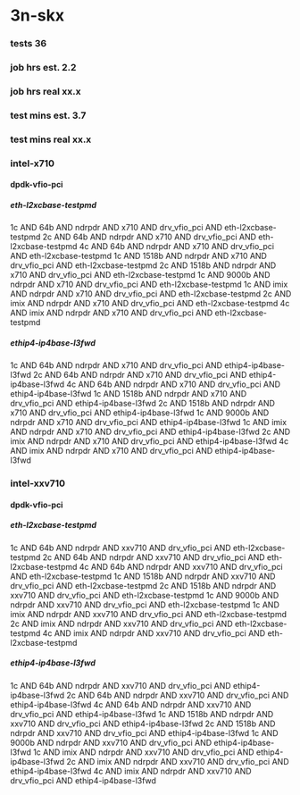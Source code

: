 # 3n-skx
### tests 36
### job hrs est. 2.2
### job hrs real xx.x
### test mins est. 3.7
### test mins real xx.x
### intel-x710
#### dpdk-vfio-pci
##### eth-l2xcbase-testpmd
1c AND 64b AND ndrpdr AND x710 AND drv_vfio_pci AND eth-l2xcbase-testpmd
2c AND 64b AND ndrpdr AND x710 AND drv_vfio_pci AND eth-l2xcbase-testpmd
4c AND 64b AND ndrpdr AND x710 AND drv_vfio_pci AND eth-l2xcbase-testpmd
1c AND 1518b AND ndrpdr AND x710 AND drv_vfio_pci AND eth-l2xcbase-testpmd
2c AND 1518b AND ndrpdr AND x710 AND drv_vfio_pci AND eth-l2xcbase-testpmd
1c AND 9000b AND ndrpdr AND x710 AND drv_vfio_pci AND eth-l2xcbase-testpmd
1c AND imix AND ndrpdr AND x710 AND drv_vfio_pci AND eth-l2xcbase-testpmd
2c AND imix AND ndrpdr AND x710 AND drv_vfio_pci AND eth-l2xcbase-testpmd
4c AND imix AND ndrpdr AND x710 AND drv_vfio_pci AND eth-l2xcbase-testpmd
##### ethip4-ip4base-l3fwd
1c AND 64b AND ndrpdr AND x710 AND drv_vfio_pci AND ethip4-ip4base-l3fwd
2c AND 64b AND ndrpdr AND x710 AND drv_vfio_pci AND ethip4-ip4base-l3fwd
4c AND 64b AND ndrpdr AND x710 AND drv_vfio_pci AND ethip4-ip4base-l3fwd
1c AND 1518b AND ndrpdr AND x710 AND drv_vfio_pci AND ethip4-ip4base-l3fwd
2c AND 1518b AND ndrpdr AND x710 AND drv_vfio_pci AND ethip4-ip4base-l3fwd
1c AND 9000b AND ndrpdr AND x710 AND drv_vfio_pci AND ethip4-ip4base-l3fwd
1c AND imix AND ndrpdr AND x710 AND drv_vfio_pci AND ethip4-ip4base-l3fwd
2c AND imix AND ndrpdr AND x710 AND drv_vfio_pci AND ethip4-ip4base-l3fwd
4c AND imix AND ndrpdr AND x710 AND drv_vfio_pci AND ethip4-ip4base-l3fwd
### intel-xxv710
#### dpdk-vfio-pci
##### eth-l2xcbase-testpmd
1c AND 64b AND ndrpdr AND xxv710 AND drv_vfio_pci AND eth-l2xcbase-testpmd
2c AND 64b AND ndrpdr AND xxv710 AND drv_vfio_pci AND eth-l2xcbase-testpmd
4c AND 64b AND ndrpdr AND xxv710 AND drv_vfio_pci AND eth-l2xcbase-testpmd
1c AND 1518b AND ndrpdr AND xxv710 AND drv_vfio_pci AND eth-l2xcbase-testpmd
2c AND 1518b AND ndrpdr AND xxv710 AND drv_vfio_pci AND eth-l2xcbase-testpmd
1c AND 9000b AND ndrpdr AND xxv710 AND drv_vfio_pci AND eth-l2xcbase-testpmd
1c AND imix AND ndrpdr AND xxv710 AND drv_vfio_pci AND eth-l2xcbase-testpmd
2c AND imix AND ndrpdr AND xxv710 AND drv_vfio_pci AND eth-l2xcbase-testpmd
4c AND imix AND ndrpdr AND xxv710 AND drv_vfio_pci AND eth-l2xcbase-testpmd
##### ethip4-ip4base-l3fwd
1c AND 64b AND ndrpdr AND xxv710 AND drv_vfio_pci AND ethip4-ip4base-l3fwd
2c AND 64b AND ndrpdr AND xxv710 AND drv_vfio_pci AND ethip4-ip4base-l3fwd
4c AND 64b AND ndrpdr AND xxv710 AND drv_vfio_pci AND ethip4-ip4base-l3fwd
1c AND 1518b AND ndrpdr AND xxv710 AND drv_vfio_pci AND ethip4-ip4base-l3fwd
2c AND 1518b AND ndrpdr AND xxv710 AND drv_vfio_pci AND ethip4-ip4base-l3fwd
1c AND 9000b AND ndrpdr AND xxv710 AND drv_vfio_pci AND ethip4-ip4base-l3fwd
1c AND imix AND ndrpdr AND xxv710 AND drv_vfio_pci AND ethip4-ip4base-l3fwd
2c AND imix AND ndrpdr AND xxv710 AND drv_vfio_pci AND ethip4-ip4base-l3fwd
4c AND imix AND ndrpdr AND xxv710 AND drv_vfio_pci AND ethip4-ip4base-l3fwd
